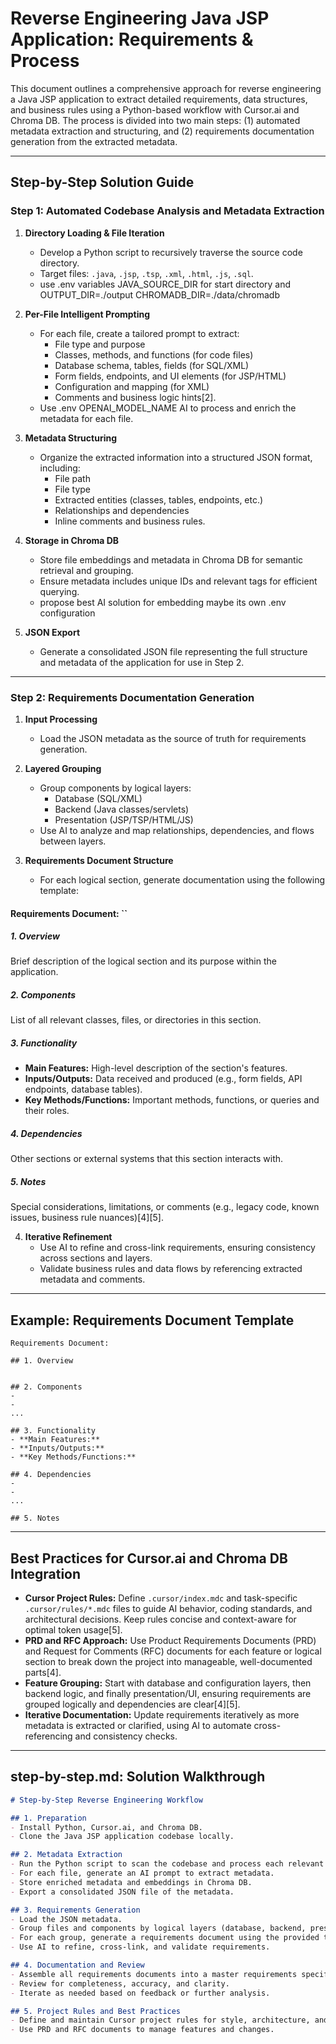# Reverse Engineering Java JSP Application: Requirements & Process

This document outlines a comprehensive approach for reverse engineering a Java JSP application to extract detailed requirements, data structures, and business rules using a Python-based workflow with Cursor.ai and Chroma DB. The process is divided into two main steps: (1) automated metadata extraction and structuring, and (2) requirements documentation generation from the extracted metadata.

---

## Step-by-Step Solution Guide

### Step 1: Automated Codebase Analysis and Metadata Extraction

1. **Directory Loading & File Iteration**
   - Develop a Python script to recursively traverse the source code directory.
   - Target files: `.java`, `.jsp`, `.tsp`, `.xml`, `.html`, `.js`, `.sql`.
   - use .env variables JAVA_SOURCE_DIR for start directory and OUTPUT_DIR=./output CHROMADB_DIR=./data/chromadb

2. **Per-File Intelligent Prompting**
   - For each file, create a tailored prompt to extract:
     - File type and purpose
     - Classes, methods, and functions (for code files)
     - Database schema, tables, fields (for SQL/XML)
     - Form fields, endpoints, and UI elements (for JSP/HTML)
     - Configuration and mapping (for XML)
     - Comments and business logic hints[2].
   - Use .env OPENAI_MODEL_NAME AI to process and enrich the metadata for each file. 

3. **Metadata Structuring**
   - Organize the extracted information into a structured JSON format, including:
     - File path
     - File type
     - Extracted entities (classes, tables, endpoints, etc.)
     - Relationships and dependencies
     - Inline comments and business rules.

4. **Storage in Chroma DB**
   - Store file embeddings and metadata in Chroma DB for semantic retrieval and grouping.
   - Ensure metadata includes unique IDs and relevant tags for efficient querying.
   - propose best AI solution for embedding maybe its own .env configuration

5. **JSON Export**
   - Generate a consolidated JSON file representing the full structure and metadata of the application for use in Step 2.

---

### Step 2: Requirements Documentation Generation

1. **Input Processing**
   - Load the JSON metadata as the source of truth for requirements generation.
2. **Layered Grouping**
   - Group components by logical layers:
     - Database (SQL/XML)
     - Backend (Java classes/servlets)
     - Presentation (JSP/TSP/HTML/JS)
   - Use AI to analyze and map relationships, dependencies, and flows between layers.
   
3. **Requirements Document Structure**
   - For each logical section, generate documentation using the following template:

#### Requirements Document: ``

##### 1. Overview
Brief description of the logical section and its purpose within the application.

##### 2. Components
List of all relevant classes, files, or directories in this section.

##### 3. Functionality
- **Main Features:** High-level description of the section's features.
- **Inputs/Outputs:** Data received and produced (e.g., form fields, API endpoints, database tables).
- **Key Methods/Functions:** Important methods, functions, or queries and their roles.

##### 4. Dependencies
Other sections or external systems that this section interacts with.

##### 5. Notes
Special considerations, limitations, or comments (e.g., legacy code, known issues, business rule nuances)[4][5].

4. **Iterative Refinement**
   - Use AI to refine and cross-link requirements, ensuring consistency across sections and layers.
   - Validate business rules and data flows by referencing extracted metadata and comments.

---

## Example: Requirements Document Template

```
Requirements Document: 

## 1. Overview


## 2. Components
- 
- 
...

## 3. Functionality
- **Main Features:** 
- **Inputs/Outputs:** 
- **Key Methods/Functions:** 

## 4. Dependencies
- 
- 
...

## 5. Notes

```

---

## Best Practices for Cursor.ai and Chroma DB Integration

- **Cursor Project Rules:** Define `.cursor/index.mdc` and task-specific `.cursor/rules/*.mdc` files to guide AI behavior, coding standards, and architectural decisions. Keep rules concise and context-aware for optimal token usage[5].
- **PRD and RFC Approach:** Use Product Requirements Documents (PRD) and Request for Comments (RFC) documents for each feature or logical section to break down the project into manageable, well-documented parts[4].
- **Feature Grouping:** Start with database and configuration layers, then backend logic, and finally presentation/UI, ensuring requirements are grouped logically and dependencies are clear[4][5].
- **Iterative Documentation:** Update requirements iteratively as more metadata is extracted or clarified, using AI to automate cross-referencing and consistency checks.

---

## step-by-step.md: Solution Walkthrough

```markdown
# Step-by-Step Reverse Engineering Workflow

## 1. Preparation
- Install Python, Cursor.ai, and Chroma DB.
- Clone the Java JSP application codebase locally.

## 2. Metadata Extraction
- Run the Python script to scan the codebase and process each relevant file type.
- For each file, generate an AI prompt to extract metadata.
- Store enriched metadata and embeddings in Chroma DB.
- Export a consolidated JSON file of the metadata.

## 3. Requirements Generation
- Load the JSON metadata.
- Group files and components by logical layers (database, backend, presentation).
- For each group, generate a requirements document using the provided template.
- Use AI to refine, cross-link, and validate requirements.

## 4. Documentation and Review
- Assemble all requirements documents into a master requirements specification.
- Review for completeness, accuracy, and clarity.
- Iterate as needed based on feedback or further analysis.

## 5. Project Rules and Best Practices
- Define and maintain Cursor project rules for style, architecture, and workflow.
- Use PRD and RFC documents to manage features and changes.
```
